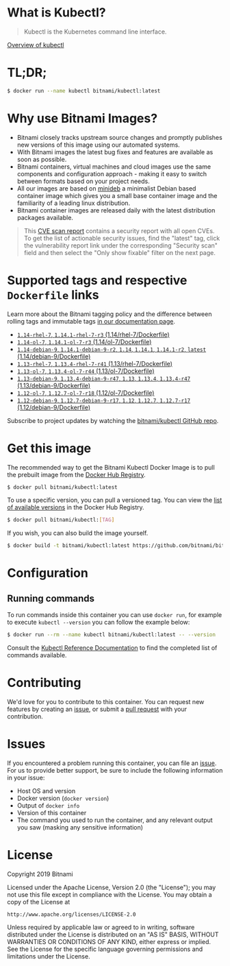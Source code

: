 
# What is Kubectl?

> Kubectl is the Kubernetes command line interface.

[Overview of kubectl](https://kubernetes.io/docs/reference/kubectl/overview/)

# TL;DR;

```bash
$ docker run --name kubectl bitnami/kubectl:latest
```

# Why use Bitnami Images?

* Bitnami closely tracks upstream source changes and promptly publishes new versions of this image using our automated systems.
* With Bitnami images the latest bug fixes and features are available as soon as possible.
* Bitnami containers, virtual machines and cloud images use the same components and configuration approach - making it easy to switch between formats based on your project needs.
* All our images are based on [minideb](https://github.com/bitnami/minideb) a minimalist Debian based container image which gives you a small base container image and the familiarity of a leading linux distribution.
* Bitnami container images are released daily with the latest distribution packages available.


> This [CVE scan report](https://quay.io/repository/bitnami/kubectl?tab=tags) contains a security report with all open CVEs. To get the list of actionable security issues, find the "latest" tag, click the vulnerability report link under the corresponding "Security scan" field and then select the "Only show fixable" filter on the next page.

# Supported tags and respective `Dockerfile` links

Learn more about the Bitnami tagging policy and the difference between rolling tags and immutable tags [in our documentation page](https://docs.bitnami.com/containers/how-to/understand-rolling-tags-containers/).


* [`1.14-rhel-7`, `1.14.1-rhel-7-r3` (1.14/rhel-7/Dockerfile)](https://github.com/bitnami/bitnami-docker-kubectl/blob/1.14.1-rhel-7-r3/1.14/rhel-7/Dockerfile)
* [`1.14-ol-7`, `1.14.1-ol-7-r3` (1.14/ol-7/Dockerfile)](https://github.com/bitnami/bitnami-docker-kubectl/blob/1.14.1-ol-7-r3/1.14/ol-7/Dockerfile)
* [`1.14-debian-9`, `1.14.1-debian-9-r2`, `1.14`, `1.14.1`, `1.14.1-r2`, `latest` (1.14/debian-9/Dockerfile)](https://github.com/bitnami/bitnami-docker-kubectl/blob/1.14.1-debian-9-r2/1.14/debian-9/Dockerfile)
* [`1.13-rhel-7`, `1.13.4-rhel-7-r41` (1.13/rhel-7/Dockerfile)](https://github.com/bitnami/bitnami-docker-kubectl/blob/1.13.4-rhel-7-r41/1.13/rhel-7/Dockerfile)
* [`1.13-ol-7`, `1.13.4-ol-7-r44` (1.13/ol-7/Dockerfile)](https://github.com/bitnami/bitnami-docker-kubectl/blob/1.13.4-ol-7-r44/1.13/ol-7/Dockerfile)
* [`1.13-debian-9`, `1.13.4-debian-9-r47`, `1.13`, `1.13.4`, `1.13.4-r47` (1.13/debian-9/Dockerfile)](https://github.com/bitnami/bitnami-docker-kubectl/blob/1.13.4-debian-9-r47/1.13/debian-9/Dockerfile)
* [`1.12-ol-7`, `1.12.7-ol-7-r18` (1.12/ol-7/Dockerfile)](https://github.com/bitnami/bitnami-docker-kubectl/blob/1.12.7-ol-7-r18/1.12/ol-7/Dockerfile)
* [`1.12-debian-9`, `1.12.7-debian-9-r17`, `1.12`, `1.12.7`, `1.12.7-r17` (1.12/debian-9/Dockerfile)](https://github.com/bitnami/bitnami-docker-kubectl/blob/1.12.7-debian-9-r17/1.12/debian-9/Dockerfile)

Subscribe to project updates by watching the [bitnami/kubectl GitHub repo](https://github.com/bitnami/bitnami-docker-kubectl).

# Get this image

The recommended way to get the Bitnami Kubectl Docker Image is to pull the prebuilt image from the [Docker Hub Registry](https://hub.docker.com/r/bitnami/kubectl).

```bash
$ docker pull bitnami/kubectl:latest
```

To use a specific version, you can pull a versioned tag. You can view the [list of available versions](https://hub.docker.com/r/bitnami/kubectl/tags/) in the Docker Hub Registry.

```bash
$ docker pull bitnami/kubectl:[TAG]
```

If you wish, you can also build the image yourself.

```bash
$ docker build -t bitnami/kubectl:latest https://github.com/bitnami/bitnami-docker-kubectl.git
```

# Configuration

## Running commands

To run commands inside this container you can use `docker run`, for example to execute `kubectl --version` you can follow the example below:

```bash
$ docker run --rm --name kubectl bitnami/kubectl:latest -- --version
```

Consult the [Kubectl Reference Documentation](https://kubernetes.io/docs/reference/generated/kubectl/kubectl-commands) to find the completed list of commands available.

# Contributing

We'd love for you to contribute to this container. You can request new features by creating an [issue](https://github.com/bitnami/bitnami-docker-kubectl/issues), or submit a [pull request](https://github.com/bitnami/bitnami-docker-kubectl/pulls) with your contribution.

# Issues

If you encountered a problem running this container, you can file an [issue](https://github.com/bitnami/bitnami-docker-kubectl/issues). For us to provide better support, be sure to include the following information in your issue:

- Host OS and version
- Docker version (`docker version`)
- Output of `docker info`
- Version of this container
- The command you used to run the container, and any relevant output you saw (masking any sensitive information)

# License

Copyright 2019 Bitnami

Licensed under the Apache License, Version 2.0 (the "License");
you may not use this file except in compliance with the License.
You may obtain a copy of the License at

    http://www.apache.org/licenses/LICENSE-2.0

Unless required by applicable law or agreed to in writing, software
distributed under the License is distributed on an "AS IS" BASIS,
WITHOUT WARRANTIES OR CONDITIONS OF ANY KIND, either express or implied.
See the License for the specific language governing permissions and
limitations under the License.
